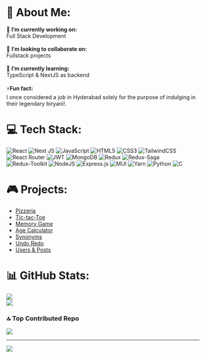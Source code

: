 # 💫 About Me:
🔭 **I’m currently working on:**  <br>Full Stack Development<br><br>👯 **I’m looking to collaborate on:**  <br>Fullstack projects<br><br>🌱 **I’m currently learning:**  <br>TypeScript & NextJS as backend<br><br>⚡**Fun fact:**  <br>I once considered a job in Hyderabad solely for the purpose of indulging in their legendary biryani!.

# 💻 Tech Stack:
![React](https://img.shields.io/badge/react-%2320232a.svg?style=for-the-badge&logo=react&logoColor=%2361DAFB) ![Next JS](https://img.shields.io/badge/Next-black?style=for-the-badge&logo=next.js&logoColor=white) ![JavaScript](https://img.shields.io/badge/javascript-%23323330.svg?style=for-the-badge&logo=javascript&logoColor=%23F7DF1E) ![HTML5](https://img.shields.io/badge/html5-%23E34F26.svg?style=for-the-badge&logo=html5&logoColor=white) ![CSS3](https://img.shields.io/badge/css3-%231572B6.svg?style=for-the-badge&logo=css3&logoColor=white) ![TailwindCSS](https://img.shields.io/badge/tailwindcss-%2338B2AC.svg?style=for-the-badge&logo=tailwind-css&logoColor=white) ![React Router](https://img.shields.io/badge/React_Router-CA4245?style=for-the-badge&logo=react-router&logoColor=white) ![JWT](https://img.shields.io/badge/JWT-black?style=for-the-badge&logo=JSON%20web%20tokens) ![MongoDB](https://img.shields.io/badge/MongoDB-%234ea94b.svg?style=for-the-badge&logo=mongodb&logoColor=white) ![Redux](https://img.shields.io/badge/redux-%23593d88.svg?style=for-the-badge&logo=redux&logoColor=white) ![Redux-Saga](https://img.shields.io/badge/Redux_Saga-999999?style=for-the-badge&logo=redux-saga&logoColor=white) ![Redux-Toolkit](https://img.shields.io/badge/redux_toolkit-%23593d88.svg?style=for-the-badge&logo=redux&logoColor=white) ![NodeJS](https://img.shields.io/badge/node.js-6DA55F?style=for-the-badge&logo=node.js&logoColor=white) ![Express.js](https://img.shields.io/badge/express.js-%23404d59.svg?style=for-the-badge&logo=express&logoColor=%2361DAFB) ![MUI](https://img.shields.io/badge/MUI-%230081CB.svg?style=for-the-badge&logo=material-ui&logoColor=white) ![Yarn](https://img.shields.io/badge/yarn-%232C8EBB.svg?style=for-the-badge&logo=yarn&logoColor=white) ![Python](https://img.shields.io/badge/python-3670A0?style=for-the-badge&logo=python&logoColor=ffdd54) ![C](https://img.shields.io/badge/C-00599C?style=for-the-badge&logo=c&logoColor=white)

# 🎮 Projects:
- [Pizzeria](https://pizzeria-psi.vercel.app)
- [Tic-tac-Toe](https://tic-tac-toe-tic.vercel.app/)
- [Memory Game](https://yashshrivastava10.github.io/memoryGame)
- [Age Calculator](https://yashshrivastava10.github.io/ageCalculator)
- [Synonyms](https://yashshrivastava10.github.io/synonyms)
- [Undo Redo](https://yashshrivastava10.github.io/undoRedo)
- [Users & Posts](https://yashshrivastava10.github.io/usersPosts)

# 📊 GitHub Stats:
![](https://github-readme-streak-stats.herokuapp.com/?user=YashShrivastava10&theme=dark&hide_border=false)<br/>
![](https://github-readme-stats.vercel.app/api/top-langs/?username=YashShrivastava10&theme=dark&hide_border=false&include_all_commits=false&count_private=false&layout=compact)

### 🔝 Top Contributed Repo
![](https://github-contributor-stats.vercel.app/api?username=YashShrivastava10&limit=5&theme=tokyonight&combine_all_yearly_contributions=true)

---
[![](https://visitcount.itsvg.in/api?id=yashshrivastava10&label=Profile%20Views&icon=8&pretty=true)](https://visitcount.itsvg.in)

<!-- Proudly created with GPRM ( https://gprm.itsvg.in ) -->
